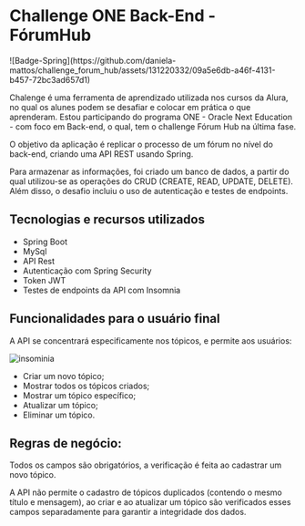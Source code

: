 <h1>Challenge ONE Back-End - FórumHub</h1>
![Badge-Spring](https://github.com/daniela-mattos/challenge_forum_hub/assets/131220332/09a5e6db-a46f-4131-b457-72bc3ad657d1)
<p>Chalenge é uma ferramenta de aprendizado utilizada nos cursos da Alura, no qual os alunes podem se desafiar e colocar em prática o que aprenderam. Estou participando do programa ONE - Oracle Next Education - com foco em Back-end, o qual, tem o challenge Fórum Hub na última fase.</p>
<p>O objetivo da aplicação é replicar o processo de um fórum no nível do back-end, criando uma API REST usando Spring.</p>
<p>Para armazenar as informações, foi criado um banco de dados, a partir do qual utilizou-se as operações do CRUD (CREATE, READ, UPDATE, DELETE). Além disso, o desafio incluiu o uso de autenticação e testes de endpoints.</p>

<h2>Tecnologias e recursos utilizados</h2>
<ul>
  <li>Spring Boot</li>
  <li>MySql</li>
  <li>API Rest</li>
  <li>Autenticação com Spring Security</li>
  <li>Token JWT</li>
  <li>Testes de endpoints da API com Insomnia</li>
</ul>

<h2>Funcionalidades para o usuário final</h2>
<p>A API se concentrará especificamente nos tópicos, e permite aos usuários:</p>

![insominia](https://github.com/daniela-mattos/challenge_forum_hub/assets/131220332/897ee435-33a7-4c22-b6bc-80045aafbe64)



<ul>
  <li>Criar um novo tópico;</li>
  <li>Mostrar todos os tópicos criados;</li>
  <li>Mostrar um tópico específico;</li>
  <li>Atualizar um tópico;</li>
  <li>Eliminar um tópico.</li>
</ul>

<h2>Regras de negócio:</h2>
<p>Todos os campos são obrigatórios, a verificação é feita ao cadastrar um novo tópico.</p>
<p>A API não permite o cadastro de tópicos duplicados (contendo o mesmo título e mensagem), ao criar e ao atualizar um tópico são verificados esses campos separadamente para garantir a integridade dos dados.</p>



